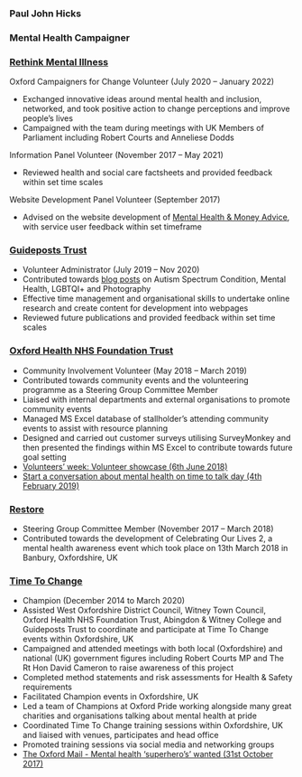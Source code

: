 ### Paul John Hicks

### Mental Health Campaigner

### [Rethink Mental Illness](https://www.rethink.org/)

Oxford Campaigners for Change Volunteer (July 2020 – January 2022)
-	Exchanged innovative ideas around mental health and inclusion, networked, and took positive action to change perceptions and improve people’s lives
-	Campaigned with the team during meetings with UK Members of Parliament including Robert Courts and Anneliese Dodds

Information Panel Volunteer (November 2017 – May 2021)
-	Reviewed health and social care factsheets and provided feedback within set time scales

Website Development Panel Volunteer (September 2017)
-	Advised on the website development of [Mental Health & Money Advice](https://www.mentalhealthandmoneyadvice.org/), with service user feedback within set timeframe

### [Guideposts Trust](https://guideposts.org.uk/)

-	Volunteer Administrator (July 2019 – Nov 2020)
-	Contributed towards [blog posts](https://guideposts.org.uk/pauls-blogs/) on Autism Spectrum Condition, Mental Health, LGBTQI+ and Photography
-	Effective time management and organisational skills to undertake online research and create content for development into webpages
-	Reviewed future publications and provided feedback within set time scales

### [Oxford Health NHS Foundation Trust](https://www.oxfordhealth.nhs.uk/)

-	Community Involvement Volunteer (May 2018 – March 2019)
-	Contributed towards community events and the volunteering programme as a Steering Group Committee Member
-	Liaised with internal departments and external organisations to promote community events
-	Managed MS Excel database of stallholder’s attending community events to assist with resource planning
-	Designed and carried out customer surveys utilising SurveyMonkey and then presented the findings within MS Excel to contribute towards future goal setting
-	[Volunteers’ week: Volunteer showcase (6th June 2018)](https://www.oxfordhealth.nhs.uk/news/volunteers-week-volunteer-showcase/)
-	[Start a conversation about mental health on time to talk day (4th February 2019)](
https://www.oxfordhealth.nhs.uk/news/start-a-conversation-about-mental-health-on-time-to-talk-day/)

### [Restore](https://www.restore.org.uk/)

-	Steering Group Committee Member (November 2017 – March 2018)
-	Contributed towards the development of Celebrating Our Lives 2, a mental health awareness event which took place on 13th March 2018 in Banbury, Oxfordshire, UK

### [Time To Change](https://www.time-to-change.org.uk/)

-	Champion (December 2014 to March 2020)
-	Assisted West Oxfordshire District Council, Witney Town Council, Oxford Health NHS Foundation Trust, Abingdon & Witney College and Guideposts Trust to coordinate and participate at Time To Change events within Oxfordshire, UK
-	Campaigned and attended meetings with both local (Oxfordshire) and national (UK) government figures including Robert Courts MP and The Rt Hon David Cameron to raise awareness of this project
-	Completed method statements and risk assessments for Health & Safety requirements
-	Facilitated Champion events in Oxfordshire, UK
-	Led a team of Champions at Oxford Pride working alongside many great charities and organisations talking about mental health at pride
-	Coordinated Time To Change training sessions within Oxfordshire, UK and liaised with venues, participates and head office
-	Promoted training sessions via social media and networking groups
-	[The Oxford Mail - Mental health ‘superhero’s’ wanted (31st October 2017)](https://www.oxfordmail.co.uk/news/news_bites/15630693.mental-health-superheroes-wanted/)
